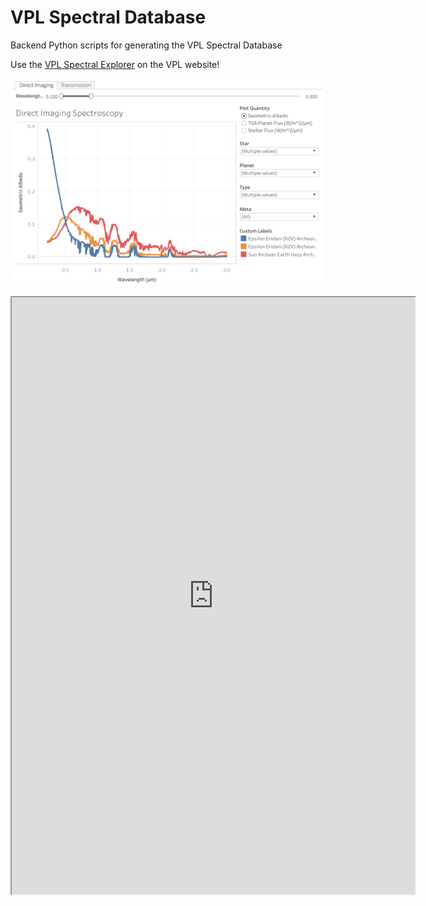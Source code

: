 # VPL Spectral Database
Backend Python scripts for generating the VPL Spectral Database 

Use the [VPL Spectral Explorer](http://depts.washington.edu/naivpl/content/vpl-spectral-explorer) on the VPL website!

[![VPL Spectral Explorer](documents/vpl_spectral_explorer1.png)](http://depts.washington.edu/naivpl/content/vpl-spectral-explorer)

<iframe src=https://public.tableau.com/views/VPLSpectralExplorerv3_2/Dashboard1?:embed=y&:embed_code_version=3&:loadOrderID=0&:display_count=yes"
 width="645" height="955"></iframe>
